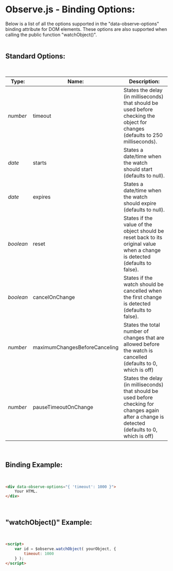 # Observe.js - Binding Options:

Below is a list of all the options supported in the "data-observe-options" binding attribute for DOM elements.  These options are also supported when calling the public function "watchObject()".
<br>
<br>


## Standard Options:
<br/>

| Type: | Name: | Description: |
| --- | --- | --- |
| *number* | timeout | States the delay (in milliseconds) that should be used before checking the object for changes (defaults to 250 milliseconds). |
| *date* | starts | States a date/time when the watch should start (defaults to null). |
| *date* | expires | States a date/time when the watch should expire (defaults to null). |
| *boolean* | reset | States if the value of the object should be reset back to its original value when a change is detected (defaults to false). |
| *boolean* | cancelOnChange | States if the watch should be cancelled when the first change is detected (defaults to false). |
| *number* | maximumChangesBeforeCanceling | States the total number of changes that are allowed before the watch is cancelled (defaults to 0, which is off) |
| *number* | pauseTimeoutOnChange | States the delay (in milliseconds) that should be used before checking for changes again after a change is detected (defaults to 0, which is off) |
<br/>


## Binding Example:
<br/>

```markdown
<div data-observe-options="{ 'timeout': 1000 }">
    Your HTML.
</div>
```

<br/>


## "watchObject()" Example:
<br/>

```markdown
<script> 
    var id = $observe.watchObject( yourObject, {
        timeout: 1000
    } );
</script>
```